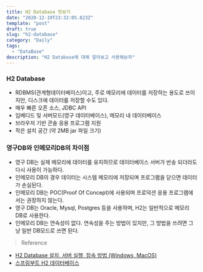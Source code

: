 ```yaml
---
title: H2 Database 맛보기
date: "2020-12-19T23:32:05.823Z"
template: "post"
draft: true
slug: "h2-database"
category: "Daily"
tags:
  - "DataBase"
description: "H2 Database에 대해 알아보고 사용해보자"
---
```


### H2 Database
- RDBMS(관계형데이터베이스)이고, 주로 메모리에 데이터를 저장하는 용도로 쓰이지만, 디스크에 데이터를 저장할 수도 있다.
- 매우 빠른 오픈 소스, JDBC API
- 임베디드 및 서버모드(영구 데이터베이스), 메모리 내 데이터베이스
- 브라우저 기반 콘솔 응용 프로그램 지원
- 작은 설치 공간 (약 2MB jar 파일 크기)

### 영구DB와 인메모리DB의 차이점
- 영구 DB는 실제 메모리에 데이터를 유지하므로 데이터베이스 서버가 반송 되더라도 다시 사용이 가능하다.
- 인메모리 DB의 경우 데이터는 시스템 메모리에 저장되며 프로그램을 닫으면 데이터가 손실된다.
- 인메모리 DB는 POC(Proof Of Concept)에 사용되며 프로덕션 응용 프로그램에서는 권장하지 않는다.
- 영구 DB는 Oracle, Mysql, Postgres 등을 사용하며, H2는 일반적으로 메모리 DB로 사용한다.
- 인메모리 DB는 연속성이 없다. 연속성을 주는 방법이 있지만, 그 방법을 쓰려면 그냥 일반 DB모드로 쓰면 된다.



> Reference
- [H2 Database 설치, 서버 실행, 접속 방법 (Windows, MacOS)](https://atoz-develop.tistory.com/entry/H2-Database-%EC%84%A4%EC%B9%98-%EC%84%9C%EB%B2%84-%EC%8B%A4%ED%96%89-%EC%A0%91%EC%86%8D-%EB%B0%A9%EB%B2%95)
- [스프링부트 H2 데이터베이스](https://developerhive.tistory.com/34)
